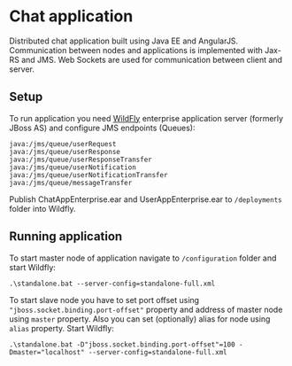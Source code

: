 # Chat application

Distributed chat application built using Java EE and AngularJS. Communication between nodes and applications is implemented with Jax-RS and JMS. Web Sockets are used for communication between client and server.

## Setup ##

To run application you need [WildFly](http://wildfly.org/) enterprise application server (formerly JBoss AS) and configure JMS endpoints (Queues):
```
java:/jms/queue/userRequest
java:/jms/queue/userResponse
java:/jms/queue/userResponseTransfer
java:/jms/queue/userNotification
java:/jms/queue/userNotificationTransfer
java:/jms/queue/messageTransfer
```
Publish ChatAppEnterprise.ear and UserAppEnterprise.ear to ```/deployments``` folder into Wildfly.

## Running application ##
To start master node of application navigate to ```/configuration``` folder and start Wildfly:
```
.\standalone.bat --server-config=standalone-full.xml
```
To start slave node you have to set port offset using ```"jboss.socket.binding.port-offset"``` property and address of master node using ```master``` property. Also you can set (optionally) alias for node using ```alias``` property. Start Wildfly:
```
.\standalone.bat -D"jboss.socket.binding.port-offset"=100 -Dmaster="localhost" --server-config=standalone-full.xml
```
